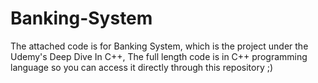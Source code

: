 # Banking-System
The attached code is for Banking System, which is the project under the Udemy's Deep Dive In C++, The full length code is in C++ programming language so you can access it directly through this repository ;)
